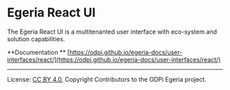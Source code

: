 <!-- SPDX-License-Identifier: CC-BY-4.0 -->
<!-- Copyright Contributors to the ODPi Egeria project. -->

# Egeria React UI 

The Egeria React UI is a multitenanted user interface with eco-system and solution capabilities.   

**Documentation ** [https://odpi.github.io/egeria-docs/user-interfaces/react/](https://odpi.github.io/egeria-docs/user-interfaces/react/)

----
License: [CC BY 4.0](https://creativecommons.org/licenses/by/4.0/),
Copyright Contributors to the ODPi Egeria project.